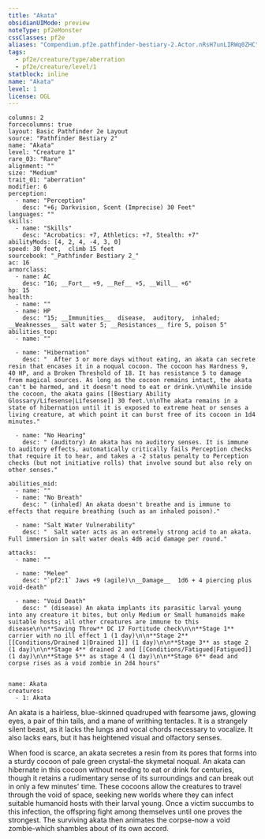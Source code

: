 ```yaml
---
title: "Akata"
obsidianUIMode: preview
noteType: pf2eMonster
cssClasses: pf2e
aliases: "Compendium.pf2e.pathfinder-bestiary-2.Actor.nRsH7unLIRWq0ZHC" 
tags:
  - pf2e/creature/type/aberration
  - pf2e/creature/level/1
statblock: inline
name: "Akata"
level: 1
license: OGL
---
```


```statblock
columns: 2
forcecolumns: true
layout: Basic Pathfinder 2e Layout
source: "Pathfinder Bestiary 2"
name: "Akata"
level: "Creature 1"
rare_03: "Rare"
alignment: ""
size: "Medium"
trait_01: "aberration"
modifier: 6
perception:
  - name: "Perception"
    desc: "+6; Darkvision, Scent (Imprecise) 30 Feet"
languages: ""
skills:
  - name: "Skills"
    desc: "Acrobatics: +7, Athletics: +7, Stealth: +7"
abilityMods: [4, 2, 4, -4, 3, 0]
speed: 30 feet,  climb 15 feet
sourcebook: "_Pathfinder Bestiary 2_"
ac: 16
armorclass:
  - name: AC
    desc: "16; __Fort__ +9, __Ref__ +5, __Will__ +6"
hp: 15
health:
  - name: ""
  - name: HP
    desc: "15; __Immunities__  disease,  auditory,  inhaled; __Weaknesses__ salt water 5; __Resistances__ fire 5, poison 5"
abilities_top:
  - name: ""

  - name: "Hibernation"
    desc: "  After 3 or more days without eating, an akata can secrete resin that encases it in a noqual cocoon. The cocoon has Hardness 9, 40 HP, and a Broken Threshold of 18. It has resistance 5 to damage from magical sources. As long as the cocoon remains intact, the akata can't be harmed, and it doesn't need to eat or drink.\n\nWhile inside the cocoon, the akata gains [[Bestiary Ability Glossary/Lifesense|Lifesense]] 30 feet.\n\nThe akata remains in a state of hibernation until it is exposed to extreme heat or senses a living creature, at which point it can burst free of its cocoon in 1d4 minutes."

  - name: "No Hearing"
    desc: " (auditory) An akata has no auditory senses. It is immune to auditory effects, automatically critically fails Perception checks that require it to hear, and takes a -2 status penalty to Perception checks (but not initiative rolls) that involve sound but also rely on other senses."

abilities_mid:
  - name: ""
  - name: "No Breath"
    desc: " (inhaled) An akata doesn't breathe and is immune to effects that require breathing (such as an inhaled poison)."

  - name: "Salt Water Vulnerability"
    desc: "  Salt water acts as an extremely strong acid to an akata. Full immersion in salt water deals 4d6 acid damage per round."

attacks:
  - name: ""

  - name: "Melee"
    desc: "`pf2:1` Jaws +9 (agile)\n__Damage__  1d6 + 4 piercing plus void-death"

  - name: "Void Death"
    desc: " (disease) An akata implants its parasitic larval young into any creature it bites, but only Medium or Small humanoids make suitable hosts; all other creatures are immune to this disease\n\n**Saving Throw** DC 17 Fortitude check\n\n**Stage 1** carrier with no ill effect 1 (1 day)\n\n**Stage 2** [[Conditions/Drained 1|Drained 1]] (1 day)\n\n**Stage 3** as stage 2 (1 day)\n\n**Stage 4** drained 2 and [[Conditions/Fatigued|Fatigued]] (1 day)\n\n**Stage 5** as stage 4 (1 day)\n\n**Stage 6** dead and corpse rises as a void zombie in 2d4 hours"
 
```

```encounter-table
name: Akata
creatures:
  - 1: Akata
```



An akata is a hairless, blue-skinned quadruped with fearsome jaws, glowing eyes, a pair of thin tails, and a mane of writhing tentacles. It is a strangely silent beast, as it lacks the lungs and vocal chords necessary to vocalize. It also lacks ears, but it has heightened visual and olfactory senses.

When food is scarce, an akata secretes a resin from its pores that forms into a sturdy cocoon of pale green crystal-the skymetal noqual. An akata can hibernate in this cocoon without needing to eat or drink for centuries, though it retains a rudimentary sense of its surroundings and can break out in only a few minutes' time. These cocoons allow the creatures to travel through the void of space, seeking new worlds where they can infect suitable humanoid hosts with their larval young. Once a victim succumbs to this infection, the offspring fight among themselves until one proves the strongest. The surviving akata then animates the corpse-now a void zombie-which shambles about of its own accord.
